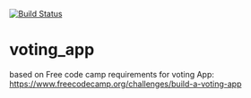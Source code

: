 [![Build Status](https://travis-ci.org/reubinoff/voting_app.svg?branch=master)](https://travis-ci.org/reubinoff/voting_app)
# voting_app
based on Free code camp requirements for voting App: https://www.freecodecamp.org/challenges/build-a-voting-app
